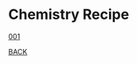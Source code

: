 # Chemistry Recipe

[001](https://ruiluogu.github.io/化学/recipe/id=00001)

[BACK](https://ruiluogu.github.io)
